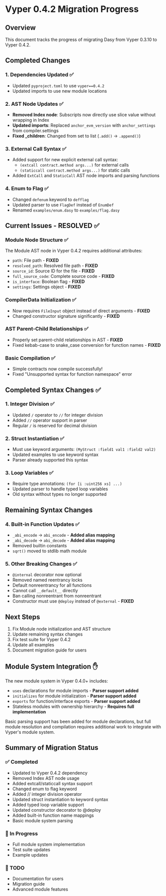 # Vyper 0.4.2 Migration Progress

## Overview
This document tracks the progress of migrating Dasy from Vyper 0.3.10 to Vyper 0.4.2.

## Completed Changes

### 1. Dependencies Updated ✅
- Updated `pyproject.toml` to use `vyper==0.4.2`
- Updated imports to use new module locations

### 2. AST Node Updates ✅
- **Removed Index node**: Subscripts now directly use slice value without wrapping in Index
- **Updated imports**: Replaced `anchor_evm_version` with `anchor_settings` from compiler.settings
- **Fixed _children**: Changed from set to list (`.add()` → `.append()`)

### 3. External Call Syntax ✅
- Added support for new explicit external call syntax:
  - `(extcall contract.method args...)` for external calls
  - `(staticcall contract.method args...)` for static calls
- Added `ExtCall` and `StaticCall` AST node imports and parsing functions

### 4. Enum to Flag ✅
- Changed `defenum` keyword to `defflag`
- Updated parser to use `FlagDef` instead of `EnumDef`
- Renamed `examples/enum.dasy` to `examples/flag.dasy`

## Current Issues - RESOLVED ✅

### Module Node Structure ✅
The Module AST node in Vyper 0.4.2 requires additional attributes:
- `path`: File path - **FIXED**
- `resolved_path`: Resolved file path - **FIXED**
- `source_id`: Source ID for the file - **FIXED**
- `full_source_code`: Complete source code - **FIXED**
- `is_interface`: Boolean flag - **FIXED**
- `settings`: Settings object - **FIXED**

### CompilerData Initialization ✅
- Now requires `FileInput` object instead of direct arguments - **FIXED**
- Changed constructor signature significantly - **FIXED**

### AST Parent-Child Relationships ✅
- Properly set parent-child relationships in AST - **FIXED**
- Fixed kebab-case to snake_case conversion for function names - **FIXED**

### Basic Compilation ✅
- Simple contracts now compile successfully!
- Fixed "Unsupported syntax for function namespace" error

## Completed Syntax Changes ✅

### 1. Integer Division ✅
- Updated `/` operator to `//` for integer division
- Added `//` operator support in parser
- Regular `/` is reserved for decimal division

### 2. Struct Instantiation ✅ 
- Must use keyword arguments: `(MyStruct :field1 val1 :field2 val2)`
- Updated examples to use keyword syntax
- Parser already supported this syntax

### 3. Loop Variables ✅
- Require type annotations: `(for [i :uint256 xs] ...)`
- Updated parser to handle typed loop variables
- Old syntax without types no longer supported

## Remaining Syntax Changes

### 4. Built-in Function Updates ✅
- `_abi_encode` → `abi_encode` - **Added alias mapping**
- `_abi_decode` → `abi_decode` - **Added alias mapping**
- Removed builtin constants
- `sqrt()` moved to stdlib math module

### 5. Other Breaking Changes ✅
- `@internal` decorator now optional
- Removed named reentrancy locks
- Default nonreentrancy for all functions
- Cannot call `__default__` directly
- Ban calling nonreentrant from nonreentrant
- Constructor must use `@deploy` instead of `@external` - **FIXED**

## Next Steps

1. Fix Module node initialization and AST structure
2. Update remaining syntax changes
3. Fix test suite for Vyper 0.4.2
4. Update all examples
5. Document migration guide for users

## Module System Integration ✋️

The new module system in Vyper 0.4.0+ includes:
- `uses` declarations for module imports - **Parser support added**
- `initializes` for module initialization - **Parser support added**
- `exports` for function/interface exports - **Parser support added**
- Stateless modules with ownership hierarchy - **Requires full implementation**

Basic parsing support has been added for module declarations, but full module resolution and compilation requires additional work to integrate with Vyper's module system.

## Summary of Migration Status

### ✅ Completed
- Updated to Vyper 0.4.2 dependency
- Removed Index AST node usage
- Added extcall/staticcall syntax support
- Changed enum to flag keyword
- Added // integer division operator
- Updated struct instantiation to keyword syntax
- Added typed loop variable support
- Updated constructor decorator to @deploy
- Added built-in function name mappings
- Basic module system parsing

### 🔧 In Progress
- Full module system implementation
- Test suite updates
- Example updates

### 📝 TODO
- Documentation for users
- Migration guide
- Advanced module features
